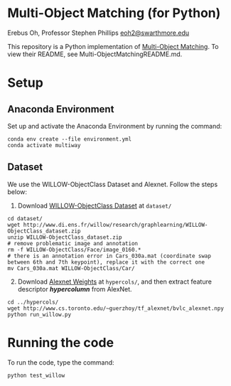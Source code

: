 # Multi-Object Matching (for Python)
Erebus Oh, Professor Stephen Phillips
<eoh2@swarthmore.edu>

This repository is a Python implementation of [Multi-Object Matching](https://github.com/zju-3dv/multiway). To view their README, see Multi-ObjectMatchingREADME.md.

# Setup

## Anaconda Environment
Set up and activate the Anaconda Environment by running the command:
```
conda env create --file environment.yml
conda activate multiway
```

## Dataset
We use the WILLOW-ObjectClass Dataset and Alexnet. Follow the steps below:

1. Download [WILLOW-ObjectClass Dataset](http://www.di.ens.fr/willow/research/graphlearning/) at ```dataset/```

```
cd dataset/
wget http://www.di.ens.fr/willow/research/graphlearning/WILLOW-ObjectClass_dataset.zip
unzip WILLOW-ObjectClass_dataset.zip
# remove problematic image and annotation
rm -f WILLOW-ObjectClass/Face/image_0160.*
# there is an annotation error in Cars_030a.mat (coordinate swap between 6th and 7th keypoint), replace it with the correct one
mv Cars_030a.mat WILLOW-ObjectClass/Car/
```
2. Download [Alexnet Weights](http://www.cs.toronto.edu/~guerzhoy/tf_alexnet/bvlc_alexnet.npy) at ```hypercols/```, and then extract feature descriptor ***hypercolumn*** from AlexNet.
```
cd ../hypercols/
wget http://www.cs.toronto.edu/~guerzhoy/tf_alexnet/bvlc_alexnet.npy
python run_willow.py
```

# Running the code
To run the code, type the command:
```
python test_willow
```
